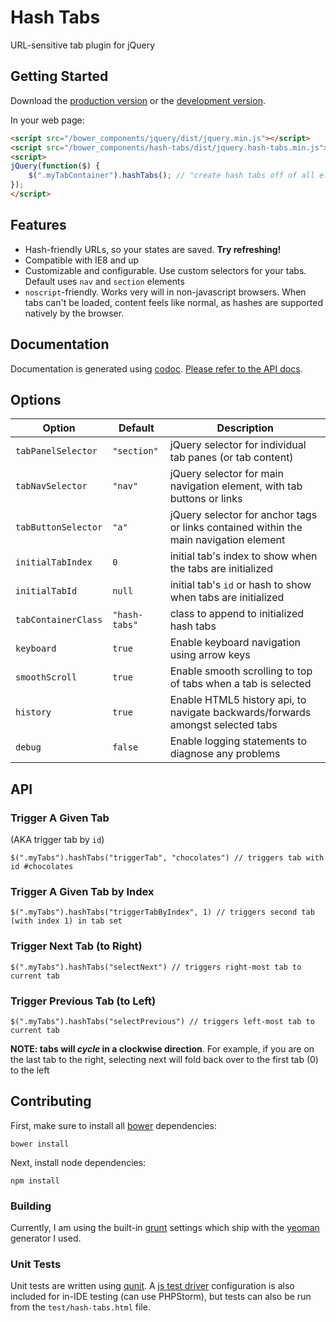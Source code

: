 # Hash Tabs

URL-sensitive tab plugin for jQuery

## Getting Started

Download the [production version][min] or the [development version][max].

[min]: https://raw.github.com/srsgores/jquery-hash-tabs/master/dist/jquery.hash-tabs.min.js
[max]: https://raw.github.com/srsgores/jquery-hash-tabs/master/dist/jquery.hash-tabs.js

In your web page:

```html
<script src="/bower_components/jquery/dist/jquery.min.js"></script>
<script src="/bower_components/hash-tabs/dist/jquery.hash-tabs.min.js"></script>
<script>
jQuery(function($) {
	$(".myTabContainer").hashTabs(); // "create hash tabs off of all elements with class myTabContainer"
});
</script>
```

## Features

* Hash-friendly URLs, so your states are saved.  **Try refreshing!**
* Compatible with IE8 and up
* Customizable and configurable.  Use custom selectors for your tabs.  Default uses ``nav`` and ``section`` elements
* ``noscript``-friendly.  Works very will in non-javascript browsers.  When tabs can't be loaded, content feels like normal, as hashes are supported natively by the browser.

## Documentation
Documentation is generated using [codoc](https://github.com/coffeedoc/codo).  [Please refer to the API docs]().

## Options

| Option            	| Default     	| Description                                                                           	|
|-------------------	|-------------	|---------------------------------------------------------------------------------------	|
| ``tabPanelSelector``  	| ``"section"``   	| jQuery selector for individual tab panes (or tab content)                             	|
| ``tabNavSelector``    	| ``"nav"``       	| jQuery selector for main navigation element, with tab buttons or links                	|
| ``tabButtonSelector`` 	| ``"a"``         	| jQuery selector for anchor tags or links contained within the main navigation element 	|
| ``initialTabIndex``   	| ``0``           	| initial tab's index to show when the tabs are initialized                             	|
| ``initialTabId``      	| ``null``        	| initial tab's `id` or hash to show when tabs are initialized                          	|
| ``tabContainerClass`` 	| ``"hash-tabs"`` 	| class to append to initialized hash tabs                                              	|
| ``keyboard``          	| ``true``        	| Enable keyboard navigation using arrow keys                                           	|
| ``smoothScroll``      	| ``true``        	| Enable smooth scrolling to top of tabs when a tab is selected                         	|
| ``history``           	| ``true``        	| Enable HTML5 history api, to navigate backwards/forwards amongst selected tabs        	|
| ``debug``             	| ``false``       	| Enable logging statements to diagnose any problems  |

## API
### Trigger A Given Tab
(AKA trigger tab by ``id``)

```
$(".myTabs").hashTabs("triggerTab", "chocolates") // triggers tab with id #chocolates
```

### Trigger A Given Tab by Index
```
$(".myTabs").hashTabs("triggerTabByIndex", 1) // triggers second tab (with index 1) in tab set
```

### Trigger Next Tab (to Right)
```
$(".myTabs").hashTabs("selectNext") // triggers right-most tab to current tab
```

### Trigger Previous Tab (to Left)
```
$(".myTabs").hashTabs("selectPrevious") // triggers left-most tab to current tab
```

**NOTE: tabs will *cycle* in a clockwise direction**.  For example, if you are on the last tab to the right, selecting next will fold back over to the first tab (0) to the left

## Contributing

First, make sure to install all [bower](http://bower.io) dependencies:

```
bower install
```

Next, install node dependencies:

```
npm install
```

### Building
Currently, I am using the built-in [grunt](http://gruntjs.com) settings which ship with the [yeoman](http://yeoman.io) generator I used.

### Unit Tests
Unit tests are written using [qunit](http://qunitjs.com/).  A [js test driver](https://code.google.com/p/js-test-driver/) configuration is also included for in-IDE testing (can use PHPStorm), but tests can also be run from the ``test/hash-tabs.html`` file.